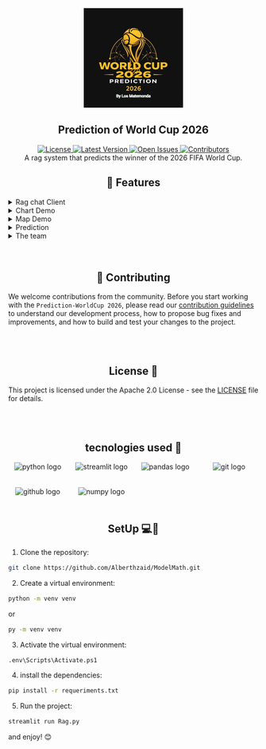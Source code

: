 <div align="center">
  <img src="./assets/LogoBackground.jpeg" alt="Logo" height="200">
  <h2>
  Prediction of World Cup 2026 
  </h2>
</div>

<div align="center">
    <a href="https://github.com/Alberthzaid/ModelMath/blob/main/LICENSE">
        <img src="https://img.shields.io/badge/license-Apache2.0-green?style=for-the-badge" alt="License">
    </a>
    <a href="https://github.com/Alberthzaid/ModelMath/releases">
        <img src="https://img.shields.io/badge/release-latest-blue?style=for-the-badge" alt="Latest Version">
    </a>
    <a href="https://github.com/Alberthzaid/ModelMath/issues">
        <img src="https://img.shields.io/badge/issues-open-red?style=for-the-badge" alt="Open Issues">
    </a>
    <a href="https://github.com/Alberthzaid/ModelMath/graphs/contributors">
        <img src="https://img.shields.io/badge/contributors-5-orange?style=for-the-badge" alt="Contributors">
    </a>
</div>


<div align="center">
  A rag system that predicts the winner of the 2026 FIFA World Cup.
</div>
<div align="center"><b>

</b>
</div>


<div align="center">
<h2>
🚀 Features
</h2>
</div>

<details>
<summary>Rag chat Client</summary>
<br>

<div align="center">


<p style="font-family: 'Georgia', serif; font-size: 18px;">
lorem ipsum dolor sit amet, consectetur adipiscing elit, sed do eiusmod tempor incididunt ut labore et dolore magna aliqua.
</p>



</div>

</details>

<details>
<summary>Chart Demo</summary>
<br>

<div align="center">


<p style="font-family: 'Georgia', serif; font-size: 18px;">
lorem ipsum dolor sit amet, consectetur adipiscing elit, sed do eiusmod tempor incididunt ut labore et dolore magna aliqua.
</p>



</div>

</details>


<details>
<summary>Map Demo</summary>
<br>

<div align="center">


<p style="font-family: 'Georgia', serif; font-size: 18px;">
lorem ipsum dolor sit amet, consectetur adipiscing elit, sed do eiusmod tempor incididunt ut labore et dolore magna aliqua.
</p>



</div>

</details>


<details>
<summary>Prediction </summary>
<br>

<div align="center">


<p style="font-family: 'Georgia', serif; font-size: 18px;">
lorem ipsum dolor sit amet, consectetur adipiscing elit, sed do eiusmod tempor incididunt ut labore et dolore magna aliqua.
</p>



</div>

</details>



<details>
<summary>The team</summary>
<br>

<div align="center">


<p style="font-family: 'Georgia', serif; font-size: 18px;">
lorem ipsum dolor sit amet, consectetur adipiscing elit, sed do eiusmod tempor incididunt ut labore et dolore magna aliqua.
</p>



</div>

</details>

<br>
<br>

<div align="center">
<h2>
🤝 Contributing
</h2>
</div>


We welcome contributions from the community. Before you start working with the `Prediction-WorldCup 2026`, please read our [contribution guidelines](/Contributing.md) to understand our development process, how to propose bug fixes and improvements, and how to build and test your changes to the project.

<br>
<br>


<div align="center">
<h2>
License 📜
</h2>
</div>

This project is licensed under the Apache 2.0 License - see the [LICENSE](/LICENSE) file for details.



<br>
<br>


<div align="center">
<h2>
tecnologies used 🔧
</h2>
</div>

<div style="display: grid; grid-template-columns: repeat(auto-fill, minmax(100px, 1fr)); gap: 10px; justify-items: center;" align="center">
  <img src="https://cdn.jsdelivr.net/gh/devicons/devicon/icons/python/python-original.svg" height="40" alt="python logo" />
  <img src="https://cdn.jsdelivr.net/gh/devicons/devicon/icons/streamlit/streamlit-original.svg" height="40" alt="streamlit logo" />
  <img src="https://cdn.jsdelivr.net/gh/devicons/devicon/icons/pandas/pandas-original.svg" height="40" alt="pandas logo" />
  <img src="https://cdn.jsdelivr.net/gh/devicons/devicon/icons/git/git-original.svg" height="40" alt="git logo"  />
  <img src="https://cdn.jsdelivr.net/gh/devicons/devicon/icons/github/github-original.svg" height="40" alt="github logo"  />
  <img src="https://cdn.jsdelivr.net/gh/devicons/devicon/icons/numpy/numpy-original.svg" height="40" alt="numpy logo"  />

</div>



<div align="center">
<h2>
SetUp 💻🔌
</h2>
</div>

1. Clone the repository:

```bash
git clone https://github.com/Alberthzaid/ModelMath.git
```

2. Create a virtual environment:

```bash
python -m venv venv
```
or

```bash
py -m venv venv
```

3. Activate the virtual environment:

```bash
.env\Scripts\Activate.ps1
```

4.  install the dependencies:

```bash
pip install -r requeriments.txt
```

5. Run the project:

```bash
streamlit run Rag.py
```

and enjoy! 😊